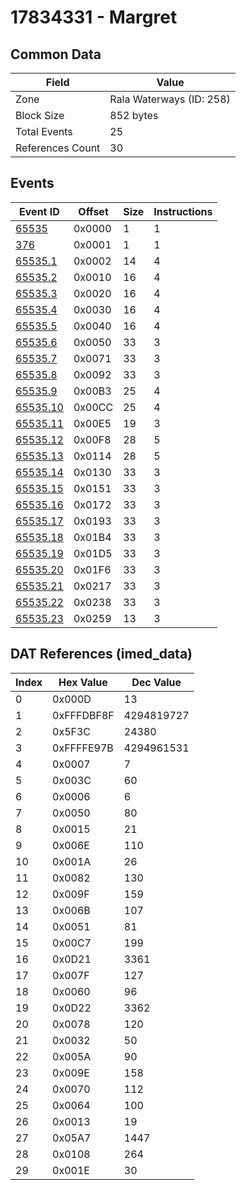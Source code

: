 # 17834331 - Margret

## Common Data

| Field            | Value                    |
|------------------|--------------------------|
| Zone             | Rala Waterways (ID: 258) |
| Block Size       | 852 bytes                |
| Total Events     | 25                       |
| References Count | 30                       |

## Events

| Event ID                  | Offset   |   Size |   Instructions |
|---------------------------|----------|--------|----------------|
| [65535](./65535.md)       | 0x0000   |      1 |              1 |
| [376](./376.md)           | 0x0001   |      1 |              1 |
| [65535.1](./65535.1.md)   | 0x0002   |     14 |              4 |
| [65535.2](./65535.2.md)   | 0x0010   |     16 |              4 |
| [65535.3](./65535.3.md)   | 0x0020   |     16 |              4 |
| [65535.4](./65535.4.md)   | 0x0030   |     16 |              4 |
| [65535.5](./65535.5.md)   | 0x0040   |     16 |              4 |
| [65535.6](./65535.6.md)   | 0x0050   |     33 |              3 |
| [65535.7](./65535.7.md)   | 0x0071   |     33 |              3 |
| [65535.8](./65535.8.md)   | 0x0092   |     33 |              3 |
| [65535.9](./65535.9.md)   | 0x00B3   |     25 |              4 |
| [65535.10](./65535.10.md) | 0x00CC   |     25 |              4 |
| [65535.11](./65535.11.md) | 0x00E5   |     19 |              3 |
| [65535.12](./65535.12.md) | 0x00F8   |     28 |              5 |
| [65535.13](./65535.13.md) | 0x0114   |     28 |              5 |
| [65535.14](./65535.14.md) | 0x0130   |     33 |              3 |
| [65535.15](./65535.15.md) | 0x0151   |     33 |              3 |
| [65535.16](./65535.16.md) | 0x0172   |     33 |              3 |
| [65535.17](./65535.17.md) | 0x0193   |     33 |              3 |
| [65535.18](./65535.18.md) | 0x01B4   |     33 |              3 |
| [65535.19](./65535.19.md) | 0x01D5   |     33 |              3 |
| [65535.20](./65535.20.md) | 0x01F6   |     33 |              3 |
| [65535.21](./65535.21.md) | 0x0217   |     33 |              3 |
| [65535.22](./65535.22.md) | 0x0238   |     33 |              3 |
| [65535.23](./65535.23.md) | 0x0259   |     13 |              3 |

## DAT References (imed_data)

|   Index | Hex Value   |   Dec Value |
|---------|-------------|-------------|
|       0 | 0x000D      |          13 |
|       1 | 0xFFFDBF8F  |  4294819727 |
|       2 | 0x5F3C      |       24380 |
|       3 | 0xFFFFE97B  |  4294961531 |
|       4 | 0x0007      |           7 |
|       5 | 0x003C      |          60 |
|       6 | 0x0006      |           6 |
|       7 | 0x0050      |          80 |
|       8 | 0x0015      |          21 |
|       9 | 0x006E      |         110 |
|      10 | 0x001A      |          26 |
|      11 | 0x0082      |         130 |
|      12 | 0x009F      |         159 |
|      13 | 0x006B      |         107 |
|      14 | 0x0051      |          81 |
|      15 | 0x00C7      |         199 |
|      16 | 0x0D21      |        3361 |
|      17 | 0x007F      |         127 |
|      18 | 0x0060      |          96 |
|      19 | 0x0D22      |        3362 |
|      20 | 0x0078      |         120 |
|      21 | 0x0032      |          50 |
|      22 | 0x005A      |          90 |
|      23 | 0x009E      |         158 |
|      24 | 0x0070      |         112 |
|      25 | 0x0064      |         100 |
|      26 | 0x0013      |          19 |
|      27 | 0x05A7      |        1447 |
|      28 | 0x0108      |         264 |
|      29 | 0x001E      |          30 |
